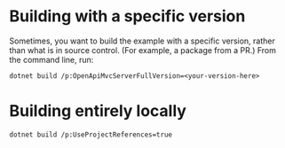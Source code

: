 # Building with a specific version

Sometimes, you want to build the example with a specific version, rather than what is in source control. (For example, a package from a PR.) From the command line, run:

    dotnet build /p:OpenApiMvcServerFullVersion=<your-version-here>

# Building entirely locally

    dotnet build /p:UseProjectReferences=true
